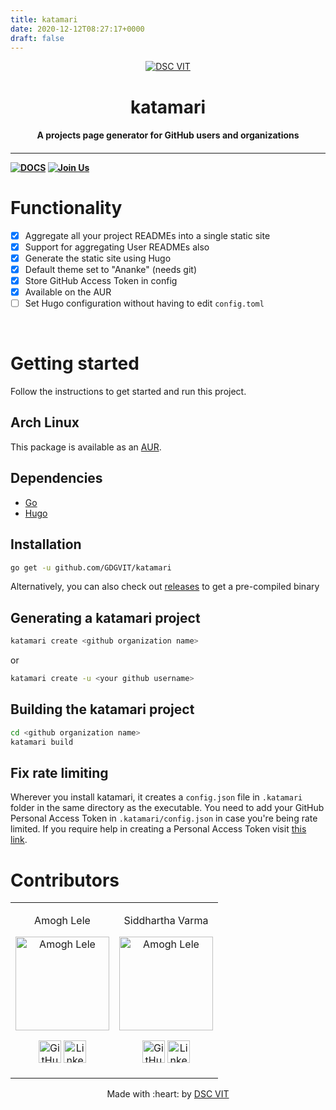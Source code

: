 ```yaml
---
title: katamari
date: 2020-12-12T08:27:17+0000
draft: false
---
```

<p align="center">
<a href="https://dscvit.com">
	<img src="https://user-images.githubusercontent.com/30529572/92081025-fabe6f00-edb1-11ea-9169-4a8a61a5dd45.png" alt="DSC VIT"/>
</a>
	<h1 align="center">katamari</h1>
	<h4 align="center">A projects page generator for GitHub users and organizations<h4>
</p>

---
[![DOCS](https://img.shields.io/badge/Documentation-see%20docs-green?style=flat-square&logo=appveyor)](https://pkg.go.dev/github.com/GDGVIT/katamari) 
[![Join Us](https://img.shields.io/badge/Join%20Us-Developer%20Student%20Clubs-red)](https://dsc.community.dev/vellore-institute-of-technology/)

# Functionality
- [x] Aggregate all your project READMEs into a single static site
- [x] Support for aggregating User READMEs also
- [x] Generate the static site using Hugo
- [x] Default theme set to "Ananke" (needs git)
- [x] Store GitHub Access Token in config
- [x] Available on the AUR
- [ ] Set Hugo configuration without having to edit `config.toml`
<br>


# Getting started
Follow the instructions to get started and run this project.

## Arch Linux
This package is available as an [AUR](https://aur.archlinux.org/packages/katamari/).

## Dependencies
-  [Go](https://golang.org/doc/install)
-  [Hugo](https://gohugo.io/)

## Installation
```bash
go get -u github.com/GDGVIT/katamari
```

Alternatively, you can also check out [releases](https://github.com/GDGVIT/katamari/releases/) to get a pre-compiled binary

## Generating a katamari project

```bash
katamari create <github organization name>
```
or
```bash
katamari create -u <your github username>
```

## Building the katamari project
```bash
cd <github organization name>
katamari build
```

## Fix rate limiting

Wherever you install katamari, it creates a `config.json` file in `.katamari` folder in the same directory as the executable. You need to add your GitHub Personal Access Token in `.katamari/config.json` in case you're being rate limited. If you require help in creating a Personal Access Token visit [this link](https://docs.github.com/en/free-pro-team@latest/github/authenticating-to-github/creating-a-personal-access-token).


# Contributors

<table>
<tr align="center">


<td>

Amogh Lele

<p align="center">
<img src = "https://avatars3.githubusercontent.com/u/31761843" width="150" height="150" alt="Amogh Lele">
</p>
<p align="center">
<a href = "https://github.com/sphericalkat"><img src = "http://www.iconninja.com/files/241/825/211/round-collaboration-social-github-code-circle-network-icon.svg" width="36" height = "36" alt="GitHub"/></a>
<a href = "https://www.linkedin.com/in/person1">
<img src = "http://www.iconninja.com/files/863/607/751/network-linkedin-social-connection-circular-circle-media-icon.svg" width="36" height="36" alt="LinkedIn"/>
</a>
</p>
</td>

<td>

Siddhartha Varma

<p align="center">
<img src = "https://avatars0.githubusercontent.com/u/39856034" width="150" height="150" alt="Amogh Lele">
</p>
<p align="center">
<a href = "https://github.com/BRO3886"><img src = "http://www.iconninja.com/files/241/825/211/round-collaboration-social-github-code-circle-network-icon.svg" width="36" height = "36" alt="GitHub"/></a>
<a href = "https://www.linkedin.com/in/siddharthav22/">
<img src = "http://www.iconninja.com/files/863/607/751/network-linkedin-social-connection-circular-circle-media-icon.svg" width="36" height="36" alt="LinkedIn"/>
</a>
</p>
</td>

</tr>
  </table>

<p align="center">
	Made with :heart: by <a href="https://dscvit.com">DSC VIT</a>
</p>
